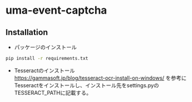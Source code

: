 # uma-event-captcha

## Installation
- パッケージのインストール
```bash
pip install -r requirements.txt
```
- Tesseractのインストール  
https://gammasoft.jp/blog/tesseract-ocr-install-on-windows/
を参考にTesseractをインストールし、インストール先をsettings.pyのTESSERACT_PATHに記載する。
